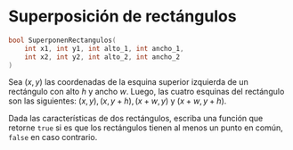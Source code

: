 # Superposición de rectángulos

```cpp
bool SuperponenRectangulos(
    int x1, int y1, int alto_1, int ancho_1,
    int x2, int y2, int alto_2, int ancho_2
)
```

Sea $(x, y)$ las coordenadas de la esquina superior izquierda
de un rectángulo con alto $h$ y ancho $w$.
Luego, las cuatro esquinas del rectángulo son las siguientes:
$(x, y), (x, y + h), (x + w, y)$ y $(x + w, y + h)$.

Dada las características de dos rectángulos,
escriba una función que retorne
`true` si es que los rectángulos
tienen al menos un punto en común,
`false` en caso contrario.
